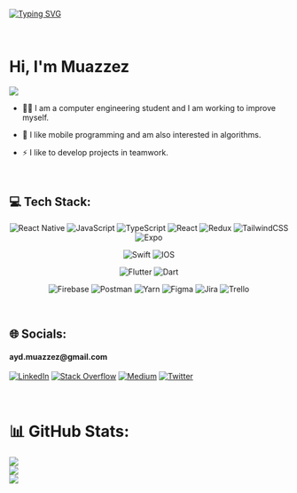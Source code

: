 [![Typing SVG](https://readme-typing-svg.demolab.com?font=Jura&weight=600&size=40&duration=2000&pause=4000&color=6CC644&background=FFFFFF00&width=650&height=80&lines=Welcome+To+My+Github+Forest+%F0%9F%8C%B3)](https://git.io/typing-svg)


<br>

# Hi, I'm Muazzez  

  [![](https://visitcount.itsvg.in/api?id=muazzeza&icon=0&color=0)](https://visitcount.itsvg.in)

  
- 👩‍💻  I am a computer engineering student and I am working to improve myself.     
  

- 🎯 I like mobile programming and am also interested in algorithms.  
 
 
-  ⚡  I like to develop projects in teamwork.  


<br/>  
 

## 💻 Tech Stack:
<div align="center">

![React Native](https://img.shields.io/badge/react_native-%2320232a.svg?style=for-the-badge&logo=react&logoColor=%2361DAFB) 
![JavaScript](https://img.shields.io/badge/javascript-%23323330.svg?style=for-the-badge&logo=javascript&logoColor=%23F7DF1E) 
![TypeScript](https://img.shields.io/badge/typescript-%23007ACC.svg?style=for-the-badge&logo=typescript&logoColor=white) 
![React](https://img.shields.io/badge/react-%2320232a.svg?style=for-the-badge&logo=react&logoColor=%2361DAFB) 
![Redux](https://img.shields.io/badge/redux-%23593d88.svg?style=for-the-badge&logo=redux&logoColor=white) 
![TailwindCSS](https://img.shields.io/badge/tailwindcss-%2338B2AC.svg?style=for-the-badge&logo=tailwind-css&logoColor=white) 	
![Expo](https://img.shields.io/badge/expo-1C1E24?style=for-the-badge&logo=expo&logoColor=#D04A37)

![Swift](https://img.shields.io/badge/swift-F54A2A?style=for-the-badge&logo=swift&logoColor=white) 
![IOS](https://img.shields.io/badge/IOS-%2320232a.svg?style=for-the-badge&logo=apple&logoColor=white)

![Flutter](https://img.shields.io/badge/Flutter-%2302569B.svg?style=for-the-badge&logo=Flutter&logoColor=white) 
![Dart](https://img.shields.io/badge/dart-%230175C2.svg?style=for-the-badge&logo=dart&logoColor=white) 

![Firebase](https://img.shields.io/badge/firebase-%23039BE5.svg?style=for-the-badge&logo=firebase)
![Postman](https://img.shields.io/badge/Postman-FF6C37?style=for-the-badge&logo=postman&logoColor=white)
![Yarn](https://img.shields.io/badge/yarn-%232C8EBB.svg?style=for-the-badge&logo=yarn&logoColor=white) 
![Figma](https://img.shields.io/badge/figma-%23F24E1E.svg?style=for-the-badge&logo=figma&logoColor=white) 
![Jira](https://img.shields.io/badge/jira-%230A0FFF.svg?style=for-the-badge&logo=jira&logoColor=white) 
![Trello](https://img.shields.io/badge/Trello-%23026AA7.svg?style=for-the-badge&logo=Trello&logoColor=white) 

</div>



<br/>  

## 🌐 Socials:
<h4>ayd.muazzez@gmail.com</h4>

[![LinkedIn](https://img.shields.io/badge/LinkedIn-%230077B5.svg?logo=linkedin&logoColor=white)](https://linkedin.com/in/muazzezayd) 
[![Stack Overflow](https://img.shields.io/badge/-Stackoverflow-FE7A16?logo=stack-overflow&logoColor=white)](https://stackoverflow.com/users/16593252) 
[![Medium](https://img.shields.io/badge/Medium-12100E?logo=medium&logoColor=white)](https://medium.com/@muazzezaydin) 
[![Twitter](https://img.shields.io/badge/Twitter-%231DA1F2.svg?logo=Twitter&logoColor=white)](https://twitter.com/maazezow) 

<br/>  

# 📊 GitHub Stats:
![](https://github-readme-stats.vercel.app/api?username=muazzeza&theme=holi&hide_border=false&include_all_commits=true&count_private=true)<br/>
![](https://github-readme-streak-stats.herokuapp.com/?user=muazzeza&theme=dark&hide_border=false)<br/>
![](https://github-readme-stats.vercel.app/api/top-langs/?username=muazzeza&theme=holi&hide_border=false&include_all_commits=true&count_private=true&layout=compact)

<!-- Proudly created with GPRM ( https://gprm.itsvg.in ) -->



